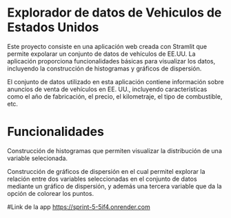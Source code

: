 # Explorador de datos de Vehiculos de Estados Unidos

Este proyecto consiste en una aplicación web creada con Stramlit que permite expolarar un conjunto de datos de vehículos de EE.UU. La aplicación proporciona funcionalidades básicas para visualizar los datos, incluyendo la construcción de histogramas y gráficos de dispersión. 

El conjunto de datos utilizado en esta aplicación contiene información sobre anuncios de venta de vehículos en EE. UU., incluyendo características como el año de fabricación, el precio, el kilometraje, el tipo de combustible, etc.

# Funcionalidades 
  
Construcción de histogramas que permiten visualizar la distribución de una variable selecionada.

Construcción de gráficos de dispersión en el cual permitel explorar la relación entre dos variables  seleccionadas en el conjunto de datos mediante un gráfico de dispersión, y además una tercera variable que da la opción de colorear los puntos.

#Link de la app 
https://sprint-5-5if4.onrender.com